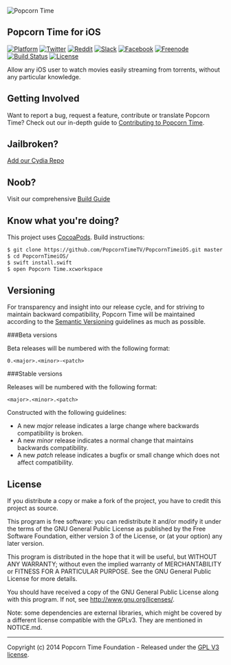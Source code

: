 <p align="left " >
  <img src="http://i.imgur.com/PjpFdOs.png" alt="Popcorn Time" title="Popcorn Time">
</p>

## Popcorn Time for iOS

[![Platform](http://img.shields.io/badge/platform-iOS%20%7C%20tvOS-lightgrey.svg?style=flat)](https://github.com/PopcornTimeTV)
[![Twitter](https://img.shields.io/badge/twitter-@Popcorn%20Time-3299EC.svg?style=flat)](https://twitter.com/popcorntimetv)
[![Reddit](https://img.shields.io/badge/discussion-reddit-red.svg?style=flat)](https://reddit.com/r/popcorntime)
[![Slack](https://img.shields.io/badge/questions-slack-yellow.svg?style=flat)](https://popcorntimetv.slack.com/)
[![Facebook](https://img.shields.io/badge/facebook-Popcorn%20Time-354F88.svg?style=flat)](https://www.facebook.com/PopcornTimeTv)
[![Freenode](https://img.shields.io/badge/IRC-freenode-orange.svg?style=flat)](http://webchat.freenode.net/?channels=popcorntime)
[![Build Status](https://travis-ci.org/PopcornTimeTV/PopcornTimeiOS.svg)](https://travis-ci.org/PopcornTimeTV/PopcornTimeiOS)
[![License](https://img.shields.io/cocoapods/l/AFNetworking.svg)](https://github.com/PopcornTimeTV/PopcornTimeiOS/blob/master/LICENSE.md)

Allow any iOS user to watch movies easily streaming from torrents, without any particular knowledge.

## Getting Involved

Want to report a bug, request a feature, contribute or translate Popcorn Time? Check out our in-depth guide to [Contributing to Popcorn Time](CONTRIBUTING.md).

## Jailbroken?

[Add our Cydia Repo](cydia://url/https://cydia.saurik.com/api/share#?source=https://popcorntimetv.github.io/)

## Noob?

Visit our comprehensive [Build Guide](https://github.com/PopcornTimeTV/PopcornTimeiOS/wiki)

## Know what you're doing?

This project uses  [CocoaPods](http://cocoapods.org/). Build instructions:

``` bash
$ git clone https://github.com/PopcornTimeTV/PopcornTimeiOS.git master
$ cd PopcornTimeiOS/
$ swift install.swift
$ open Popcorn Time.xcworkspace
```

## Versioning

For transparency and insight into our release cycle, and for striving to maintain backward compatibility, Popcorn Time will be maintained according to the [Semantic Versioning](http://semver.org/) guidelines as much as possible.

###Beta versions

Beta releases will be numbered with the following format:

`0.<major>.<minor>-<patch>`

###Stable versions

Releases will be numbered with the following format:

`<major>.<minor>.<patch>`


Constructed with the following guidelines:
* A new *major* release indicates a large change where backwards compatibility is broken.
* A new *minor* release indicates a normal change that maintains backwards compatibility.
* A new *patch* release indicates a bugfix or small change which does not affect compatibility.

## License

If you distribute a copy or make a fork of the project, you have to credit this project as source.

This program is free software: you can redistribute it and/or modify it under the terms of the GNU General Public License as published by the Free Software Foundation, either version 3 of the License, or (at your option) any later version.

This program is distributed in the hope that it will be useful, but WITHOUT ANY WARRANTY; without even the implied warranty of MERCHANTABILITY or FITNESS FOR A PARTICULAR PURPOSE.  See the GNU General Public License for more details.

You should have received a copy of the GNU General Public License along with this program.  If not, see http://www.gnu.org/licenses/.

Note: some dependencies are external libraries, which might be covered by a different license compatible with the GPLv3. They are mentioned in NOTICE.md.

***


Copyright (c) 2014 Popcorn Time Foundation - Released under the [GPL V3 license](https://github.com/PopcornTimeTV/PopcornTimeiOS/LICENSE.md).
